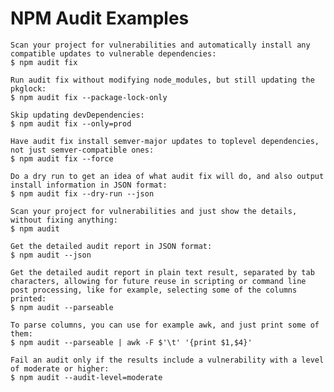 # NPM Audit Examples

    Scan your project for vulnerabilities and automatically install any compatible updates to vulnerable dependencies:
    $ npm audit fix
    
    Run audit fix without modifying node_modules, but still updating the pkglock:
    $ npm audit fix --package-lock-only
    
    Skip updating devDependencies:
    $ npm audit fix --only=prod
    
    Have audit fix install semver-major updates to toplevel dependencies, not just semver-compatible ones:
    $ npm audit fix --force
    
    Do a dry run to get an idea of what audit fix will do, and also output install information in JSON format:
    $ npm audit fix --dry-run --json
    
    Scan your project for vulnerabilities and just show the details, without fixing anything:
    $ npm audit
    
    Get the detailed audit report in JSON format:
    $ npm audit --json
    
    Get the detailed audit report in plain text result, separated by tab characters, allowing for future reuse in scripting or command line post processing, like for example, selecting some of the columns printed:
    $ npm audit --parseable
    
    To parse columns, you can use for example awk, and just print some of them:
    $ npm audit --parseable | awk -F $'\t' '{print $1,$4}'
    
    Fail an audit only if the results include a vulnerability with a level of moderate or higher:
    $ npm audit --audit-level=moderate
